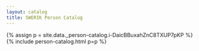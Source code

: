 ```yaml
---
layout: catalog
title: SWERIK Person Catalog
---
```

{% assign p = site.data._person-catalog.i-DaicBBuxahZnC8TXUP7pKP %}
{% include person-catalog.html p=p %}

